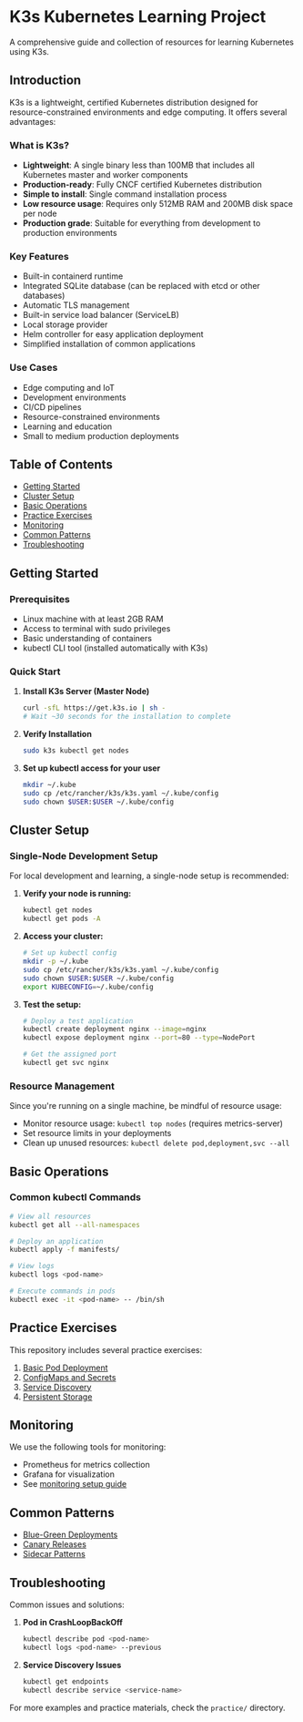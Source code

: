 # K3s Kubernetes Learning Project

A comprehensive guide and collection of resources for learning Kubernetes using K3s.

## Introduction

K3s is a lightweight, certified Kubernetes distribution designed for resource-constrained environments and edge computing. It offers several advantages:

### What is K3s?

- **Lightweight**: A single binary less than 100MB that includes all Kubernetes master and worker components
- **Production-ready**: Fully CNCF certified Kubernetes distribution
- **Simple to install**: Single command installation process
- **Low resource usage**: Requires only 512MB RAM and 200MB disk space per node
- **Production grade**: Suitable for everything from development to production environments

### Key Features

- Built-in containerd runtime
- Integrated SQLite database (can be replaced with etcd or other databases)
- Automatic TLS management
- Built-in service load balancer (ServiceLB)
- Local storage provider
- Helm controller for easy application deployment
- Simplified installation of common applications

### Use Cases

- Edge computing and IoT
- Development environments
- CI/CD pipelines
- Resource-constrained environments
- Learning and education
- Small to medium production deployments

## Table of Contents

- [Getting Started](#getting-started)
- [Cluster Setup](#cluster-setup)
- [Basic Operations](#basic-operations)
- [Practice Exercises](#practice-exercises)
- [Monitoring](#monitoring)
- [Common Patterns](#common-patterns)
- [Troubleshooting](#troubleshooting)

## Getting Started

### Prerequisites

- Linux machine with at least 2GB RAM
- Access to terminal with sudo privileges
- Basic understanding of containers
- kubectl CLI tool (installed automatically with K3s)

### Quick Start

1. **Install K3s Server (Master Node)**

   ```bash
   curl -sfL https://get.k3s.io | sh -
   # Wait ~30 seconds for the installation to complete
   ```

2. **Verify Installation**

   ```bash
   sudo k3s kubectl get nodes
   ```

3. **Set up kubectl access for your user**
   ```bash
   mkdir ~/.kube
   sudo cp /etc/rancher/k3s/k3s.yaml ~/.kube/config
   sudo chown $USER:$USER ~/.kube/config
   ```

## Cluster Setup

### Single-Node Development Setup

For local development and learning, a single-node setup is recommended:

1. **Verify your node is running:**

   ```bash
   kubectl get nodes
   kubectl get pods -A
   ```

2. **Access your cluster:**

   ```bash
   # Set up kubectl config
   mkdir -p ~/.kube
   sudo cp /etc/rancher/k3s/k3s.yaml ~/.kube/config
   sudo chown $USER:$USER ~/.kube/config
   export KUBECONFIG=~/.kube/config
   ```

3. **Test the setup:**

   ```bash
   # Deploy a test application
   kubectl create deployment nginx --image=nginx
   kubectl expose deployment nginx --port=80 --type=NodePort

   # Get the assigned port
   kubectl get svc nginx
   ```

### Resource Management

Since you're running on a single machine, be mindful of resource usage:

- Monitor resource usage: `kubectl top nodes` (requires metrics-server)
- Set resource limits in your deployments
- Clean up unused resources: `kubectl delete pod,deployment,svc --all`

## Basic Operations

### Common kubectl Commands

```bash
# View all resources
kubectl get all --all-namespaces

# Deploy an application
kubectl apply -f manifests/

# View logs
kubectl logs <pod-name>

# Execute commands in pods
kubectl exec -it <pod-name> -- /bin/sh
```

## Practice Exercises

This repository includes several practice exercises:

1. [Basic Pod Deployment](./practice/01-basic-pod/)
2. [ConfigMaps and Secrets](./practice/02-configs/)
3. [Service Discovery](./practice/03-services/)
4. [Persistent Storage](./practice/04-storage/)

## Monitoring

We use the following tools for monitoring:

- Prometheus for metrics collection
- Grafana for visualization
- See [monitoring setup guide](./monitoring/README.md)

## Common Patterns

- [Blue-Green Deployments](./patterns/blue-green/)
- [Canary Releases](./patterns/canary/)
- [Sidecar Patterns](./patterns/sidecar/)

## Troubleshooting

Common issues and solutions:

1. **Pod in CrashLoopBackOff**

   ```bash
   kubectl describe pod <pod-name>
   kubectl logs <pod-name> --previous
   ```

2. **Service Discovery Issues**
   ```bash
   kubectl get endpoints
   kubectl describe service <service-name>
   ```

For more examples and practice materials, check the `practice/` directory.
